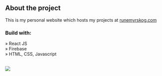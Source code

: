 <h2>About the project</h2>

<p>
This is my personal website which hosts my projects at <a href='https://runemyrskog.com/'>runemyrskog.com</a>
</p>



<h3>Build with:</h3>

» React JS <br>
» Firebase <br>
» HTML, CSS, Javascript<br>


<br>
<img src="https://user-images.githubusercontent.com/48970872/236899405-af483974-3cb3-447c-b822-c44e0799760b.png"/>
<br>
